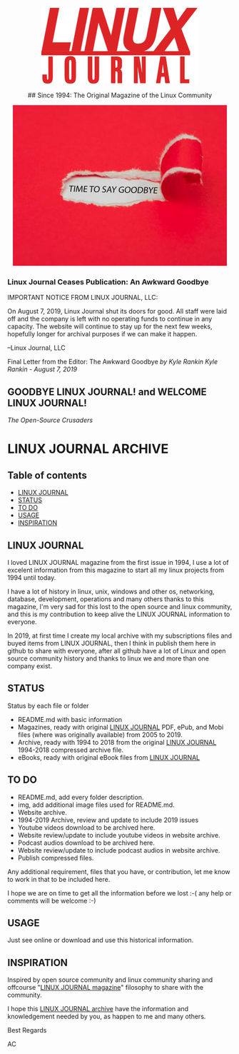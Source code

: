 <p align="center">
  <img src="https://raw.githubusercontent.com/acastroy/linuxjournal/master/img/Linux_Journal_ljlogo.png" alt="LINUX JOURNAL Since 1994: The Original Magazine of the Linux Community">
</p>
<p align="center">
## Since 1994: The Original Magazine of the Linux Community
</p>
<p align="center">
<img src="https://raw.githubusercontent.com/acastroy/linuxjournal/master/img/Linux_Journal_bigstock-Torn-Red-Paper-Revealing-The-W-294597019_0.jpg" alt="TIME TO SAY GOODBYE">
</p>

### Linux Journal Ceases Publication: An Awkward Goodbye

IMPORTANT NOTICE FROM LINUX JOURNAL, LLC:

On August 7, 2019, Linux Journal shut its doors for good. All staff were laid off and the company is left with no operating funds to continue in any capacity. The website will continue to stay up for the next few weeks, hopefully longer for archival purposes if we can make it happen.

–Linux Journal, LLC

Final Letter from the Editor: The Awkward Goodbye
_by Kyle Rankin_
_Kyle Rankin - August 7, 2019_

## GOODBYE LINUX JOURNAL! and WELCOME LINUX JOURNAL!
_The Open-Source Crusaders_


# LINUX JOURNAL ARCHIVE
## Table of contents
* [LINUX JOURNAL](#linux-journal)
* [STATUS](#status)
* [TO DO](#to-do)
* [USAGE](#usage)
* [INSPIRATION](#inspiration)

## LINUX JOURNAL
I loved LINUX JOURNAL magazine from the first issue in 1994, I use a lot of excelent information from this magazine to start all my linux projects from 1994 until today.

I have a lot of history in linux, unix, windows and other os, networking, database, development, operations and many others thanks to this magazine, I'm very sad for this lost to the open source and linux community, and this is my contribution to keep alive the LINUX JOURNAL information to everyone.

In 2019, at first time I create my local archive with my subscriptions files and buyed items from LINUX JOURNAL, then I think in publish them here in github to share with everyone, after all github have a lot of Linux and open source community history and thanks to linux  we and more than one company exist.

## STATUS
  Status by each file or folder
* README.md with basic information
* Magazines, ready with original [LINUX JOURNAL](https://www.linusjournal.com/) PDF, ePub, and Mobi files (where was originally available) from 2005 to 2019.
* Archive, ready with 1994 to 2018 from the original [LINUX JOURNAL](https://www.linusjournal.com/) 1994-2018 compressed archive file.
* eBooks, ready with original eBook files from [LINUX JOURNAL](https://www.linusjournal.com/)

## TO DO
* README.md, add every folder description.
* img, add additional image files used for README.md.
* Website archive.
* 1994-2019 Archive, review and update to include 2019 issues
* Youtube videos download to be archived here.
* Website review/update to include youtube videos in website archive.
* Podcast audios download to be archived here.
* Website review/update to include podcast audios in website archive.
* Publish compressed files.

Any additional requirement, files that you have, or contribution, let me know to work in that to be included here.

I hope we are on time to get all the information before we lost :-( any help or comments will be welcome :-)

## USAGE
Just see online or download and use this historical information.

## INSPIRATION
Inspired by open source community and linux community sharing and offcourse "[LINUX JOURNAL magazine](https://www.linusjournal.com/)"  filosophy to share with the community.

I hope this [LINUX JOURNAL archive](https://github.com/acastroy/linuxjournal) have the information and knowledgement needed by you, as happen to me and many others.


Best Regards

AC
